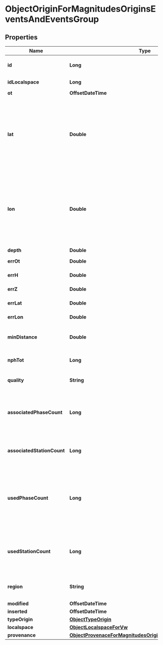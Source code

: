 

# ObjectOriginForMagnitudesOriginsEventsAndEventsGroup


## Properties

| Name | Type | Description | Notes |
|------------ | ------------- | ------------- | -------------|
|**id** | **Long** | Unique incremental id | bigint(20) |  [optional] |
|**idLocalspace** | **Long** | Localspace Id | bigint(19) |  [optional] |
|**ot** | **OffsetDateTime** | Origin time | datetime(3) |  [optional] |
|**lat** | **Double** | Latitude of a point expressed in:  * the ETRS89 system for Italian and European territories * and in WGS84 for the others. |  [optional] |
|**lon** | **Double** | Longitude of a point expressed in:  * the ETRS89 system for Italian and European territories * and in WGS84 for the others. |  [optional] |
|**depth** | **Double** | Depth in Km | double |  [optional] |
|**errOt** | **Double** | Origin time error | double |  [optional] |
|**errH** | **Double** | Horizontal error (km) | double |  [optional] |
|**errZ** | **Double** | Depth error (km) | double |  [optional] |
|**errLat** | **Double** | Latitude error (km) | double |  [optional] |
|**errLon** | **Double** | Longitude error (km) | double |  [optional] |
|**minDistance** | **Double** | Distance from the closest station (km) | double |  [optional] |
|**nphTot** | **Long** | # arrivals (P&amp;S) weight &gt;0.0 | int(11) |  [optional] |
|**quality** | **String** | Quality of the localization | char(2) |  [optional] |
|**associatedPhaseCount** | **Long** | Number of associated phases, regardless of their use for origin computation | int(8)&#39; |  [optional] |
|**associatedStationCount** | **Long** | Number of stations at which the event was observed | int(8)&#39; |  [optional] |
|**usedPhaseCount** | **Long** | Number of defining phases, i.e., phase observations that were actually used for computing the origin | int(8)&#39; |  [optional] |
|**usedStationCount** | **Long** | Number of stations from which data was used for origin computation | int(8)&#39; |  [optional] |
|**region** | **String** | Event location remark region | varchar(255) |  [optional] |
|**modified** | **OffsetDateTime** | Last Review | timestamp |  [optional] [readonly] |
|**inserted** | **OffsetDateTime** | Insert time | timestamp |  [optional] [readonly] |
|**typeOrigin** | [**ObjectTypeOrigin**](ObjectTypeOrigin.md) |  |  [optional] |
|**localspace** | [**ObjectLocalspaceForVw**](ObjectLocalspaceForVw.md) |  |  [optional] |
|**provenance** | [**ObjectProvenaceForMagnitudesOriginsEventsAndEventsGroup**](ObjectProvenaceForMagnitudesOriginsEventsAndEventsGroup.md) |  |  [optional] |



